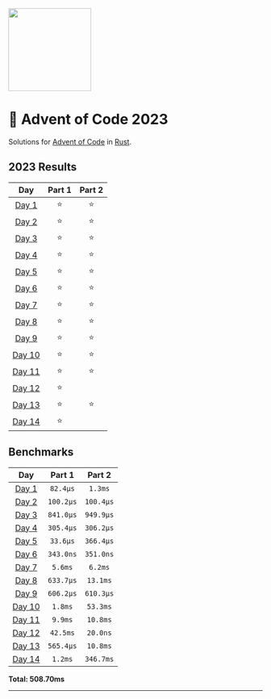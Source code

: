 <img src="./.assets/christmas_ferris.png" width="164">

# 🎄 Advent of Code 2023

Solutions for [Advent of Code](https://adventofcode.com/) in [Rust](https://www.rust-lang.org/).

<!--- advent_readme_stars table --->
## 2023 Results

| Day | Part 1 | Part 2 |
| :---: | :---: | :---: |
| [Day 1](https://adventofcode.com/2023/day/1) | ⭐ | ⭐ |
| [Day 2](https://adventofcode.com/2023/day/2) | ⭐ | ⭐ |
| [Day 3](https://adventofcode.com/2023/day/3) | ⭐ | ⭐ |
| [Day 4](https://adventofcode.com/2023/day/4) | ⭐ | ⭐ |
| [Day 5](https://adventofcode.com/2023/day/5) | ⭐ | ⭐ |
| [Day 6](https://adventofcode.com/2023/day/6) | ⭐ | ⭐ |
| [Day 7](https://adventofcode.com/2023/day/7) | ⭐ | ⭐ |
| [Day 8](https://adventofcode.com/2023/day/8) | ⭐ | ⭐ |
| [Day 9](https://adventofcode.com/2023/day/9) | ⭐ | ⭐ |
| [Day 10](https://adventofcode.com/2023/day/10) | ⭐ | ⭐ |
| [Day 11](https://adventofcode.com/2023/day/11) | ⭐ | ⭐ |
| [Day 12](https://adventofcode.com/2023/day/12) | ⭐ |   |
| [Day 13](https://adventofcode.com/2023/day/13) | ⭐ | ⭐ |
| [Day 14](https://adventofcode.com/2023/day/14) | ⭐ |   |
<!--- advent_readme_stars table --->

<!--- benchmarking table --->
## Benchmarks

| Day | Part 1 | Part 2 |
| :---: | :---: | :---:  |
| [Day 1](./src/bin/01.rs) | `82.4µs` | `1.3ms` |
| [Day 2](./src/bin/02.rs) | `100.2µs` | `100.4µs` |
| [Day 3](./src/bin/03.rs) | `841.0µs` | `949.9µs` |
| [Day 4](./src/bin/04.rs) | `305.4µs` | `306.2µs` |
| [Day 5](./src/bin/05.rs) | `33.6µs` | `366.4µs` |
| [Day 6](./src/bin/06.rs) | `343.0ns` | `351.0ns` |
| [Day 7](./src/bin/07.rs) | `5.6ms` | `6.2ms` |
| [Day 8](./src/bin/08.rs) | `633.7µs` | `13.1ms` |
| [Day 9](./src/bin/09.rs) | `606.2µs` | `610.3µs` |
| [Day 10](./src/bin/10.rs) | `1.8ms` | `53.3ms` |
| [Day 11](./src/bin/11.rs) | `9.9ms` | `10.8ms` |
| [Day 12](./src/bin/12.rs) | `42.5ms` | `20.0ns` |
| [Day 13](./src/bin/13.rs) | `565.4µs` | `10.8ms` |
| [Day 14](./src/bin/14.rs) | `1.2ms` | `346.7ms` |

**Total: 508.70ms**
<!--- benchmarking table --->

---
